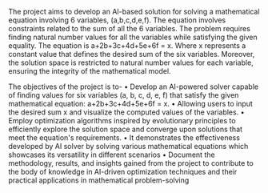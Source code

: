 The project aims to develop an AI-based solution for solving a mathematical equation involving 6 
variables, (a,b,c,d,e,f). The equation involves constraints related to the sum of all the 6 variables. 
The problem requires finding natural number values for all the variables while satisfying the given 
equality.
The equation is a+2b+3c+4d+5e+6f = x.
Where x represents a constant value that defines the desired sum of the six variables. Moreover, the 
solution space is restricted to natural number values for each variable, ensuring the integrity of the 
mathematical model.

The objectives of the project is to-
• Develop an AI-powered solver capable of finding values for six variables (a, b, c, d, e, f) 
that satisfy the given mathematical equation: a+2b+3c+4d+5e+6f = x.
• Allowing users to input the desired sum x and visualize the computed values of the 
variables.
• Employ optimization algorithms inspired by evolutionary principles to efficiently explore 
the solution space and converge upon solutions that meet the equation's requirements.
• It demonstrates the effectiveness developed by AI solver by solving various mathematical 
equations which showcases its versatility in different scenarios
• Document the methodology, results, and insights gained from the project to contribute to the 
body of knowledge in AI-driven optimization techniques and their practical applications in 
mathematical problem-solving
